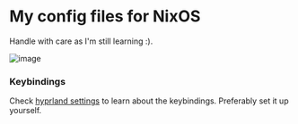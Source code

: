 # My config files for NixOS

Handle with care as I'm still learning :).

![image](https://github.com/bratfizyk/dotFiles/assets/10075099/6bfb9a19-aee3-4eaa-ba79-3d293ef00219)

### Keybindings

Check [hyprland settings](https://github.com/bratfizyk/dotFiles/blob/master/apps/hyprland/settings.nix) to learn about the keybindings. Preferably set it up yourself.
